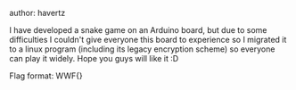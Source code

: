 author: havertz

I have developed a snake game on an Arduino board, but due to some difficulties I couldn't give everyone this board to experience so I migrated it to a linux program (including its legacy encryption scheme) so everyone can play it widely.
Hope you guys will like it :D

Flag format: WWF{}
